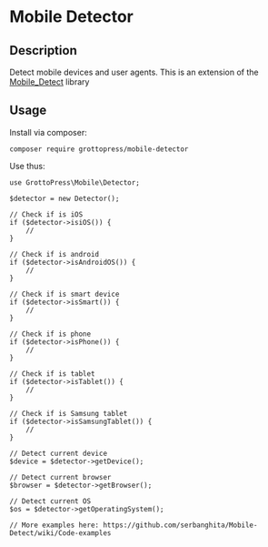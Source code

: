 # Mobile Detector

## Description

Detect mobile devices and user agents. This is an extension of the [Mobile_Detect](https://github.com/serbanghita/Mobile-Detect) library

## Usage

Install via composer:

`composer require grottopress/mobile-detector`

Use thus:

    use GrottoPress\Mobile\Detector;

    $detector = new Detector();

    // Check if is iOS
    if ($detector->isiOS()) {
        //
    }

    // Check if is android
    if ($detector->isAndroidOS()) {
        //
    }

    // Check if is smart device
    if ($detector->isSmart()) {
        //
    }

    // Check if is phone
    if ($detector->isPhone()) {
        //
    }

    // Check if is tablet
    if ($detector->isTablet()) {
        //
    }

    // Check if is Samsung tablet
    if ($detector->isSamsungTablet()) {
        //
    }
    
    // Detect current device
    $device = $detector->getDevice();

    // Detect current browser
    $browser = $detector->getBrowser();

    // Detect current OS
    $os = $detector->getOperatingSystem();

    // More examples here: https://github.com/serbanghita/Mobile-Detect/wiki/Code-examples
